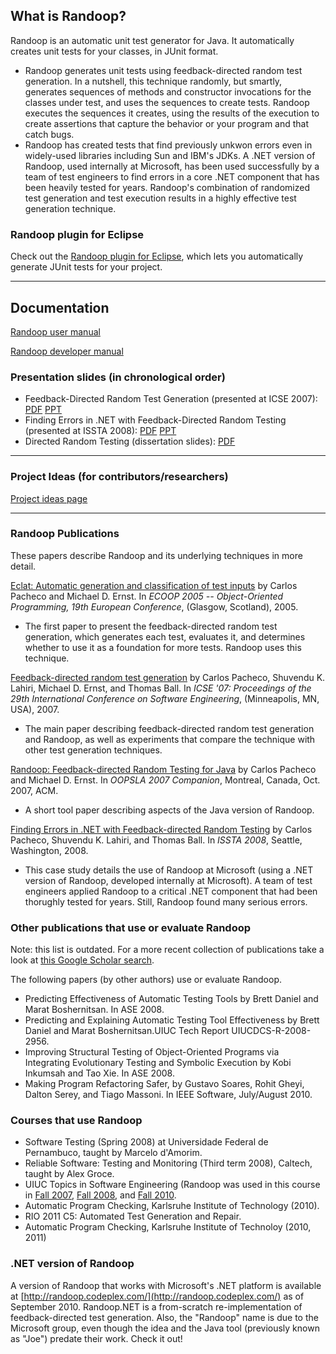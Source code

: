 ## What is Randoop? ##

Randoop is an automatic unit test generator for Java. It automatically creates unit tests for your classes, in JUnit format.

  * Randoop generates unit tests using feedback-directed random test generation. In a nutshell, this technique randomly, but smartly, generates sequences of methods and constructor invocations for the classes under test, and uses the sequences to create tests. Randoop executes the sequences it creates, using the results of the execution to create assertions that capture the behavior or your program and that catch bugs.
  * Randoop has created tests that find previously unkwon errors even in widely-used libraries including Sun and IBM's JDKs. A .NET version of Randoop, used internally at Microsoft, has been used successfully by a team of test engineers to find errors in a core .NET component that has been heavily tested for years. Randoop's combination of randomized test generation and test execution results in a highly effective test generation technique.

### Randoop plugin for Eclipse ###

Check out the [Randoop plugin for Eclipse](http://randoop.googlecode.com/hg/plugin/doc/index.html), which lets you automatically generate JUnit tests for your project.


---


## Documentation ##

[Randoop user manual](http://randoop.googlecode.com/hg/doc/index.html)

[Randoop developer manual](http://randoop.googlecode.com/hg/doc/dev.html)

### Presentation slides (in chronological order) ###

  * Feedback-Directed Random Test Generation (presented at ICSE 2007): [PDF](http://randoop.googlecode.com/files/randoop_icse_2007.pdf) [PPT](http://randoop.googlecode.com/files/randoop_icse_2007.ppt)
  * Finding Errors in .NET with Feedback-Directed Random Testing (presented at ISSTA 2008): [PDF](http://randoop.googlecode.com/files/randoop_case_study_2008.pdf) [PPT](http://randoop.googlecode.com/files/randoop_case_study_2008.ppt)
  * Directed Random Testing (dissertation slides): [PDF](http://randoop.googlecode.com/files/thesis_talk_post.pdf)



---


### Project Ideas (for contributors/researchers) ###

[Project ideas page](http://code.google.com/p/randoop/wiki/ProjectIdeas)


---


### Randoop Publications ###

These papers describe Randoop and its underlying techniques in more detail.

[Eclat: Automatic generation and classification of test inputs](http://www.cs.washington.edu/homes/mernst/pubs/classify-tests-ecoop2005-abstract.html)
by Carlos Pacheco and Michael D. Ernst. In _ECOOP 2005 -- Object-Oriented Programming, 19th European Conference_, (Glasgow, Scotland), 2005.

  * The first paper to present the feedback-directed random test generation, which generates each test, evaluates it, and determines whether to use it as a foundation for more tests.  Randoop uses this technique.

[Feedback-directed random test generation](http://people.csail.mit.edu/cpacheco/publications/feedback-random-abstract.html)
by Carlos Pacheco, Shuvendu K. Lahiri, Michael D. Ernst, and Thomas Ball. In _ICSE '07: Proceedings of the 29th International Conference on Software Engineering_, (Minneapolis, MN, USA), 2007.

  * The main paper describing feedback-directed random test generation and Randoop, as well as experiments that compare the technique with other test generation techniques.

[Randoop: Feedback-directed Random Testing for Java](http://people.csail.mit.edu/cpacheco/publications/randoop_for_java-abstract.html) by Carlos Pacheco and Michael D. Ernst. In _OOPSLA 2007 Companion_, Montreal, Canada, Oct. 2007, ACM.

  * A short tool paper describing aspects of the Java version of Randoop.

[Finding Errors in .NET with Feedback-directed Random Testing](http://people.csail.mit.edu/cpacheco/publications/randoop-case-study-abstract.html) by Carlos Pacheco, Shuvendu K. Lahiri, and Thomas Ball. In _ISSTA 2008_, Seattle, Washington, 2008.

  * This case study details the use of Randoop at Microsoft (using a .NET version of Randoop, developed internally at Microsoft). A team of test engineers applied Randoop to a critical .NET component that had been thorughly tested for years. Still, Randoop found many serious errors.

### Other publications that use or evaluate Randoop ###

Note: this list is outdated. For a more recent collection of publications take a look at [this Google Scholar search](http://scholar.google.com/scholar?hl=en&q=pacheco+lahiri+ball+ernst&btnG=Search&as_sdt=0%2C5&as_ylo=&as_vis=0).

The following papers (by other authors) use or evaluate Randoop.

  * Predicting Effectiveness of Automatic Testing Tools by Brett Daniel and Marat Boshernitsan. In ASE 2008.
  * Predicting and Explaining Automatic Testing Tool Effectiveness by Brett Daniel and Marat Boshernitsan.UIUC Tech Report UIUCDCS-R-2008-2956.
  * Improving Structural Testing of Object-Oriented Programs via Integrating Evolutionary Testing and Symbolic Execution by Kobi Inkumsah and Tao Xie. In ASE 2008.
  * Making Program Refactoring Safer, by Gustavo Soares, Rohit Gheyi, Dalton Serey, and Tiago Massoni. In IEEE Software, July/August 2010.

### Courses that use Randoop ###

  * Software Testing (Spring 2008) at Universidade Federal de Pernambuco, taught by Marcelo d'Amorim.
  * Reliable Software: Testing and Monitoring (Third term 2008), Caltech, taught by Alex Groce.
  * UIUC Topics in Software Engineering (Randoop was used in this course in [Fall 2007](https://agora.cs.illinois.edu/display/cs527/Home), [Fall 2008](https://agora.cs.illinois.edu/display/cs527fa08/Home), and [Fall 2010](https://agora.cs.illinois.edu/display/cs527fa10/Home).
  * Automatic Program Checking, Karlsruhe Institute of Technology (2010).
  * RIO 2011 C5: Automated Test Generation and Repair.
  * Automatic Program Checking, Karlsruhe Institute of Technoloy (2010, 2011)




### .NET version of Randoop ###

A version of Randoop that works with Microsoft's .NET platform is available at [http://randoop.codeplex.com/](http://randoop.codeplex.com/) as of September 2010.  Randoop.NET is a from-scratch re-implementation of feedback-directed test generation.  Also, the "Randoop" name is due to the Microsoft group, even though the idea and the Java tool (previously known as "Joe") predate their work.  Check it out!
